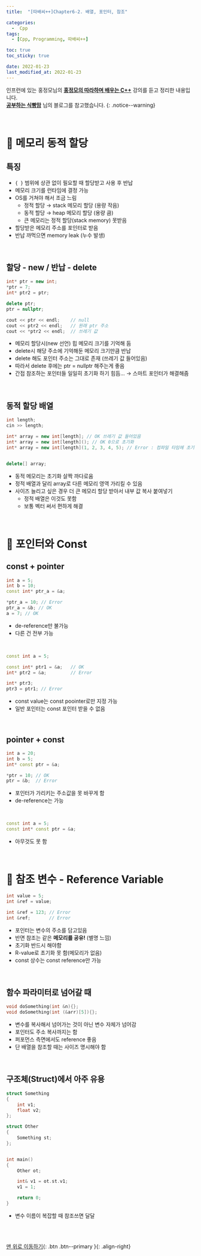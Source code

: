 ```yaml
---
title:  "[따배씨++]Chapter6-2. 배열, 포인터, 참조"

categories:
  -  Cpp
tags:
  - [Cpp, Programming, 따배씨++]

toc: true
toc_sticky: true

date: 2022-01-23
last_modified_at: 2022-01-23
---
```


인프런에 있는 홍정모님의 **[홍정모의 따라하며 배우는 C++](https://www.inflearn.com/course/following-c-plus#)** 강의를 듣고 정리한 내용입니다.<br>
**[공부하는 식빵맘](https://ansohxxn.github.io/categories/cpp)** 님의 블로그를 참고했습니다.
{: .notice--warning}

<br>

# 🚆 메모리 동적 할당


## 특징

- `{ }` 범위에 상관 없이 필요할 때 할당받고 사용 후 반납
- 메모리 크기를 런타임에 결정 가능
- OS를 거쳐야 해서 조금 느림
  - 정적 할당 → stack 메모리 할당 (용량 작음)
  - 동적 할당 → heap 메모리 할당 (용량 큼)
  - 큰 메모리는 정적 할당(stack memory) 못받음
- 할당받은 메모리 주소를 포인터로 받음
- 반납 까먹으면 memory leak (누수 발생)


<br>


## 할당 - new / 반납 - delete

``` cpp
int* ptr = new int;
*ptr = 7;
int* ptr2 = ptr;

delete ptr;
ptr = nullptr;

cout << ptr << endl;	// null
cout << ptr2 << endl;	// 원래 ptr 주소
cout << *ptr2 << endl;	// 쓰레기 값
```

- 메모리 할당시(new 선언) 힙 메모리 크기를 기억해 둠
- delete시 해당 주소에 기억해둔 메모리 크기만큼 반납
- delete 해도 포인터 주소는 그대로 존재 (쓰레기 값 들어있음)
- 따라서 delete 후에는 ptr = nullptr 해주는게 좋음
- 간접 참조하는 포인터들 일일히 초기화 하기 힘듬... → 스마트 포인터가 해결해줌



<br>


## 동적 할당 배열

``` cpp
int length;
cin >> length;

int* array = new int[length]; // OK 쓰레기 값 들어있음
int* array = new int[length](); // OK 0으로 초기화
int* array = new int[length](1, 2, 3, 4, 5); // Error : 컴파일 타임에 초기화 안하려 함


delete[] array;
```

- 동적 메모리는 초기화 살짝 까다로움
- 정적 배열과 달리 array로 다른 메모리 영역 가리킬 수 있음
- 사이즈 늘리고 싶은 경우 더 큰 메모리 할당 받아서 내부 값 복사 붙여넣기
  - 정적 배열은 이것도 못함
  - 보통 벡터 써서 편하게 해결



<br>



# 🚆 포인터와 Const

## const + pointer

``` cpp
int a = 5;
int b = 10;
const int* ptr_a = &a;

*ptr_a = 10; // Error
ptr_a = &b; // OK
a = 7; // OK
```

- de-reference만 불가능
- 다른 건 전부 가능


<br>

``` cpp
const int a = 5;

const int* ptr1 = &a;	// OK
int* ptr2 = &a;			// Error

int* ptr3;
ptr3 = ptr1; // Error
```

- const value는 const poointer로만 지정 가능
- 일반 포인터는 const 포인터 받을 수 없음



<br>



## pointer + const

``` cpp
int a = 20;
int b = 5;
int* const ptr = &a;

*ptr = 10; // OK
ptr = &b;  // Error
```

- 포인터가 가리키는 주소값을 못 바꾸게 함
- de-reference는 가능

<br>

``` cpp
const int a = 5;
const int* const ptr = &a;
```

- 아무것도 못 함



<br>



# 🚆 참조 변수 - Reference Variable

``` cpp
int value = 5;
int &ref = value;

int &ref = 123; // Error
int &ref;       // Error
```

- 포인터는 변수의 주소를 담고있음
- 반면 참조는 같은 **메모리를 공유!** (별명 느낌)
- 초기화 반드시 해야함
- R-value로 초기화 못 함(메모리가 없음)
- const 상수는 const reference만 가능


<br>


## 함수 파라미터로 넘어갈 때

``` cpp
void doSomething(int &n){};
void doSomething(int (&arr)[5]){};
```

- 변수를 복사해서 넘어가는 것이 아닌 변수 자체가 넘어감
- 포인터도 주소 복사까지는 함
- 퍼포먼스 측면에서도 reference 좋음
- 단 배열을 참조할 때는 사이즈 명시해야 함


<br>


## 구조체(Struct)에서 아주 유용

``` cpp
struct Something
{
	int v1;
	float v2;
};

struct Other
{
	Something st;
};


int main()
{
	Other ot;

	int& v1 = ot.st.v1;
	v1 = 1;

	return 0;
}
```

- 변수 이름이 복잡할 때 참조쓰면 달달


<br>
<br>

[맨 위로 이동하기](#){: .btn .btn--primary }{: .align-right}